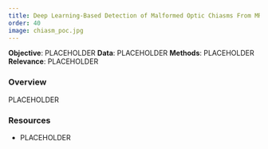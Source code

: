 ```yaml
---
title: Deep Learning-Based Detection of Malformed Optic Chiasms From MRI Images
order: 40
image: chiasm_poc.jpg
---
```


**Objective**: PLACEHOLDER
**Data**:  PLACEHOLDER
**Methods**:  PLACEHOLDER
**Relevance**: PLACEHOLDER 

### Overview

PLACEHOLDER

### Resources

- PLACEHOLDER